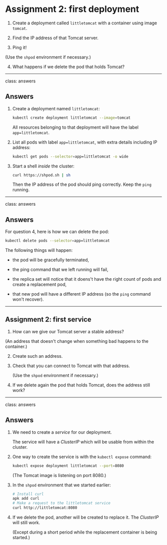 # Assignment 2: first deployment

1. Create a deployment called `littletomcat` with a container using image `tomcat`.

2. Find the IP address of that Tomcat server.

3. Ping it!

  (Use the `shpod` environment if necessary.)

4. What happens if we delete the pod that holds Tomcat?

---

class: answers

## Answers

1. Create a deployment named `littletomcat`:
   ```bash
   kubectl create deployment littletomcat --image=tomcat
   ```
   All resources belonging to that deployment will have the label `app=littletomcat`.

2. List all pods with label `app=littletomcat`, with extra details including IP address:
   ```bash
   kubectl get pods --selector=app=littletomcat -o wide
   ```

3. Start a shell *inside* the cluster:
   ```bash
   curl https://shpod.sh | sh
   ```
   Then the IP address of the pod should ping correctly. Keep the `ping` running.

---

class: answers

## Answers

For question 4, here is how we can delete the pod:

```bash
kubectl delete pods --selector=app=littletomcat
```

The following things will happen:

- the pod will be gracefully terminated,

- the ping command that we left running will fail,

- the replica set will notice that it doens't have the right count of pods and create a replacement pod,

- that new pod will have a different IP address (so the `ping` command won't recover).

---

## Assignment 2: first service

1. How can we give our Tomcat server a stable address?

  (An address that doesn't change when something bad happens to the container.)

2. Create such an address.

3. Check that you can connect to Tomcat with that address.

   (Use the `shpod` environment if necessary.)

4. If we delete again the pod that holds Tomcat, does the address still work?

---

class: answers

## Answers

1. We need to create a *service* for our deployment.

   The service will have a *ClusterIP* which will be usable from within the cluster.

2. One way to create the service is with the `kubectl expose` command:
   ```bash
   kubectl expose deployment littletomcat --port=8080
   ```
   (The Tomcat image is listening on port 8080.)

3. In the `shpod` environment that we started earlier:
   ```bash
   # Install curl
   apk add curl
   # Make a request to the littletomcat service
   curl http://littletomcat:8080
   ```

4. If we delete the pod, another will be created to replace it.
   The *ClusterIP* will still work.

   (Except during a short period while the replacement container is being started.)
